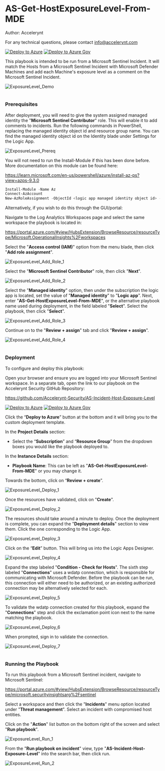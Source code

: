 # AS-Get-HostExposureLevel-From-MDE

Author: Accelerynt

For any technical questions, please contact info@accelerynt.com  

[![Deploy to Azure](https://aka.ms/deploytoazurebutton)](https://portal.azure.com/#create/Microsoft.Template/uri/https%3A%2F%2Fraw.githubusercontent.com%2FAzure%2FAzure-Sentinel%2Fmaster%2FPlaybooks%2FAS-Incident-Host-Exposure-Level%2Fazuredeploy.json)
[![Deploy to Azure Gov](https://aka.ms/deploytoazuregovbutton)](https://portal.azure.us/#create/Microsoft.Template/uri/https%3A%2F%2Fraw.githubusercontent.com%2FAzure%2FAzure-Sentinel%2Fmaster%2FPlaybooks%2FAS-Incident-Host-Exposure-Level%2Fazuredeploy.json)       

This playbook is intended to be run from a Microsoft Sentinel Incident. It will match the Hosts from a Microsoft Sentinel Incident with Microsoft Defender Machines and add each Machine's exposure level as a comment on the Microsoft Sentinel Incident.
                                                                                                                                     
![ExposureLevel_Demo](Images/ExposureLevel_Demo.png)

#
### Prerequisites

After deployment, you will need to give the system assigned managed identity the "**Microsoft Sentinel Contributor**" role. This will enable it to add comments to incidents. Run the following commands in PowerShell, replacing the managed identity object id and resource group name. You can find the managed identity object id on the Identity blade under Settings for the Logic App.

![ExposureLevel_Prereq](Images/ExposureLevel_Prereq.png)

You will not need to run the Install-Module if this has been done before. More documentation on this module can be found here:

https://learn.microsoft.com/en-us/powershell/azure/install-az-ps?view=azps-9.3.0

```powershell
Install-Module -Name Az
Connect-AzAccount
New-AzRoleAssignment -ObjectId <logic app managed identity object id> -RoleDefinitionName "Microsoft Sentinel Contributor" -ResourceGroupName "<logic app resource group name>"
```

Alternatively, if you wish to do this through the GUI/portal:

Navigate to the Log Analytics Workspaces page and select the same workspace the playbook is located in:

https://portal.azure.com/#view/HubsExtension/BrowseResource/resourceType/Microsoft.OperationalInsights%2Fworkspaces

Select the "**Access control (IAM)**" option from the menu blade, then click "**Add role assignment**".

![ExposureLevel_Add_Role_1](Images/ExposureLevel_Add_Role_1.png)

Select the "**Microsoft Sentinel Contributor**" role, then click "**Next**".

![ExposureLevel_Add_Role_2](Images/ExposureLevel_Add_Role_2.png)

Select the "**Managed identity**" option, then under the subscription the logic app is located, set the value of "**Managed identity**" to "**Logic app**". Next, enter "**AS-Get-HostExposureLevel-From-MDE**", or the alternative playbook name used during deployment, in the field labeled "**Select**". Select the playbook, then click "**Select**".

![ExposureLevel_Add_Role_3](Images/ExposureLevel_Add_Role_3.png)

Continue on to the "**Review + assign**" tab and click "**Review + assign**".

![ExposureLevel_Add_Role_4](Images/ExposureLevel_Add_Role_4.png)


#
### Deployment

To configure and deploy this playbook:
 
Open your browser and ensure you are logged into your Microsoft Sentinel workspace. In a separate tab, open the link to our playbook on the Accelerynt Security GitHub Repository:

https://github.com/Accelerynt-Security/AS-Incident-Host-Exposure-Level

[![Deploy to Azure](https://aka.ms/deploytoazurebutton)](https://portal.azure.com/#create/Microsoft.Template/uri/https%3A%2F%2Fraw.githubusercontent.com%2FAzure%2FAzure-Sentinel%2Fmaster%2FPlaybooks%2FAS-Incident-Host-Exposure-Level%2Fazuredeploy.json)
[![Deploy to Azure Gov](https://aka.ms/deploytoazuregovbutton)](https://portal.azure.us/#create/Microsoft.Template/uri/https%3A%2F%2Fraw.githubusercontent.com%2FAzure%2FAzure-Sentinel%2Fmaster%2FPlaybooks%2FAS-Incident-Host-Exposure-Level%2Fazuredeploy.json)                                             

Click the “**Deploy to Azure**” button at the bottom and it will bring you to the custom deployment template.

In the **Project Details** section:

* Select the “**Subscription**” and “**Resource Group**” from the dropdown boxes you would like the playbook deployed to.  

In the **Instance Details** section:   

* **Playbook Name**: This can be left as "**AS-Get-HostExposureLevel-From-MDE**" or you may change it.

Towards the bottom, click on “**Review + create**”. 

![ExposureLevel_Deploy_1](Images/ExposureLevel_Deploy_1.png)

Once the resources have validated, click on "**Create**".

![ExposureLevel_Deploy_2](Images/ExposureLevel_Deploy_2.png)

The resources should take around a minute to deploy. Once the deployment is complete, you can expand the "**Deployment details**" section to view them.
Click the one corresponding to the Logic App.

![ExposureLevel_Deploy_3](Images/ExposureLevel_Deploy_3.png)

Click on the “**Edit**” button. This will bring us into the Logic Apps Designer.

![ExposureLevel_Deploy_4](Images/ExposureLevel_Deploy_4.png)

Expand the step labeled "**Condition - Check for Hosts**". The sixth step labeled "**Connections**" uses a wdatp connection, which is responsible for communicating with Microsoft Defender. Before the playbook can be run, this connection will either need to be authorized, or an existing authorized connection may be alternatively selected for each.  

![ExposureLevel_Deploy_5](Images/ExposureLevel_Deploy_5.png)

To validate the wdatp connection created for this playbook, expand the "**Connections**" step and click the exclamation point icon next to the name matching the playbook.
                                                                                                
![ExposureLevel_Deploy_6](Images/ExposureLevel_Deploy_6.png)

When prompted, sign in to validate the connection.                                                                                                
                                                                                                
![ExposureLevel_Deploy_7](Images/ExposureLevel_Deploy_7.png)


#
### Running the Playbook 

To run this playbook from a Microsoft Sentinel incident, navigate to Microsoft Sentinel:

https://portal.azure.com/#view/HubsExtension/BrowseResource/resourceType/microsoft.securityinsightsarg%2Fsentinel

Select a workspace and then click the "**Incidents**" menu option located under "**Threat management**". Select an incident with compromised host entities.

Click on the "**Action**" list button on the bottom right of the screen and select "**Run playbook**".

![ExposureLevel_Run_1](Images/ExposureLevel_Run_1.png)

From the "**Run playbook on incident**" view, type "**AS-Incident-Host-Exposure-Level**" into the search bar, then click run.

![ExposureLevel_Run_2](Images/ExposureLevel_Run_2.png)
